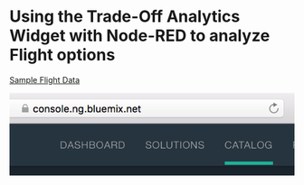 # Using the Trade-Off Analytics Widget with Node-RED to analyze Flight options

[Sample Flight Data](data/flightdata.json)

![Alt text](images/catalog.png "Bluemix -> Catalog")
